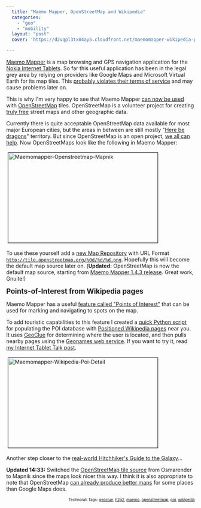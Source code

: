 ```yaml
---
  title: "Maemo Mapper, OpenStreetMap and Wikipedia"
  categories: 
    - "geo"
    - "mobility"
  layout: "post"
  cover: 'https://d2vqpl3tx84ay5.cloudfront.net/maemomapper-wikipedia-poi-detail.jpg'

---
```

<a href="http://downloads.maemo.org/product/maemo-mapper/">Maemo Mapper</a> is a map browsing and GPS navigation application for the <a href="http://www.nokiausa.com/internettablet">Nokia Internet Tablets</a>. So far this useful application has been in the legal grey area by relying on providers like Google Maps and Microsoft Virtual Earth for its map tiles. This <a href="http://wiki.openstreetmap.org/index.php/FAQ#Why_don.27t_you_just_use_Google_Maps.2Fwhoever_for_your_data.3F">probably violates their terms of service</a> and may cause problems later on.

This is why I'm very happy to see that Maemo Mapper <a href="https://garage.maemo.org/tracker/?func=detail&amp;atid=188&amp;aid=492&amp;group_id=29">can now be used</a> with <a href="http://www.openstreetmap.org/">OpenStreetMap</a> tiles. OpenStreetMap is a volunteer project for creating <a href="http://wiki.openstreetmap.org/index.php/Legal_FAQ#What_is_the_current_license.3F">truly free</a> street maps and other geographic data.

Currently there is quite acceptable OpenStreetMap data available for most major European cities, but the areas in between are still mostly "<a href="http://en.wikipedia.org/wiki/Here_be_dragons">Here be dragons</a>" territory. But since OpenStreetMap is an open project, <a href="http://wiki.openstreetmap.org/index.php/Getting_Involved">we all can help</a>. Now OpenStreetMaps look like the following in Maemo Mapper:

<img src="https://d2vqpl3tx84ay5.cloudfront.net/maemomapper-openstreetmap-mapnik.jpg" height="240" width="400" border="1" hspace="4" vspace="4" alt="Maemomapper-Openstreetmap-Mapnik" />

To use these yourself add a <a href="http://www.internettablettalk.com/forums/showthread.php?p=38684#post38684">new Map Repository</a> with URL Format <code>http://tile.openstreetmap.org/%0d/%d/%d.png</code>. Hopefully this will become the default map source later on. (<strong>Updated:</strong> OpenStreetMap is now the default map source, starting from <a href="http://www.internettablettalk.com/forums/showthread.php?p=38684#post38684">Maemo Mapper 1.4.3 release</a>. Great work, Gnuite!)

<span style="font-size:14pt;"><strong>Points-of-Interest from Wikipedia pages</strong></span>

Maemo Mapper has a useful <a href="http://eko.one.pl/index.php?page=Nokia770_software#POI%20for%20maemo-mapper">feature called "Points of Interest"</a> that can be used for marking and navigating to spots on the map.

To add touristic capabilities to this feature I created a <a href="http://www.nehmer.net/~bergie/wikipedia2poi.py">quick Python script</a> for populating the POI database with <a href="http://en.wikipedia.org/wiki/Wikipedia:WikiProject_Geographical_coordinates">Positioned Wikipedia pages</a> near you. It uses <a href="http://live.gnome.org/GeoClue">GeoClue</a> for determining where the user is located, and then pulls nearby pages using the <a href="http://www.geonames.org/export/wikipedia-webservice.html#findNearbyWikipedia">Geonames web service</a>. If you want to try it, read <a href="http://www.internettablettalk.com/forums/showthread.php?p=37905#post37905">my Internet Tablet Talk post</a>.

<img src="https://d2vqpl3tx84ay5.cloudfront.net/maemomapper-wikipedia-poi-detail.jpg" height="240" width="400" border="1" hspace="4" vspace="4" alt="Maemomapper-Wikipedia-Poi-Detail" />


Another step closer to the <a href="http://bergie.iki.fi/blog/the-real-hitchhiker-s-guide-to-the-galaxy/">real-world Hitchhiker's Guide to the Galaxy</a>...

<strong>Updated 14:33:</strong> Switched the <a href="http://wiki.openstreetmap.org/index.php/Component_overview#Tiles_and_tile_rendering">OpenStreetMap tile source</a> from Osmarender to Mapnik since the maps look nicer this way. I think it is also appropriate to note that OpenStreetMap <a href="http://www.dankarran.com/blog/archives/2007/03/14/google_maps_vs_openstreetmap.php">can already produce better maps</a> for some places than Google Maps does.

<p style="text-align:right;font-size:10px;">Technorati Tags: <a href="http://www.technorati.com/tag/geoclue" rel="tag">geoclue</a>, <a href="http://www.technorati.com/tag/h2g2" rel="tag">h2g2</a>, <a href="http://www.technorati.com/tag/maemo" rel="tag">maemo</a>, <a href="http://www.technorati.com/tag/openstreetmap" rel="tag">openstreetmap</a>, <a href="http://www.technorati.com/tag/poi" rel="tag">poi</a>, <a href="http://www.technorati.com/tag/wikipedia" rel="tag">wikipedia</a></p>

